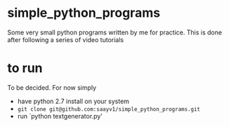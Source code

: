 # simple_python_programs
Some very small python programs written by me for practice. This is done after following a series of video tutorials

# to run
To be decided. For now simply 

* have python 2.7 install on your system
* `git clone git@github.com:saayv1/simple_python_programs.git`
* run
  `python textgenerator.py'
